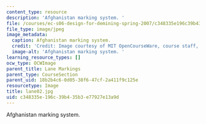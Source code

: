 ```yaml
---
content_type: resource
description: 'Afghanistan marking system. '
file: /courses/ec-s06-design-for-demining-spring-2007/c348335e196c39b435b3e77927e13a9d_lane02.jpg
file_type: image/jpeg
image_metadata:
  caption: Afghanistan marking system.
  credit: 'Credit: Image courtesy of MIT OpenCourseWare, course staff, and students.'
  image-alt: 'Afghanistan marking system. '
learning_resource_types: []
ocw_type: OCWImage
parent_title: Lane Markings
parent_type: CourseSection
parent_uid: 18b2b4c6-0d05-38f6-47cf-2a411f9c125e
resourcetype: Image
title: lane02.jpg
uid: c348335e-196c-39b4-35b3-e77927e13a9d
---
```

Afghanistan marking system. 

